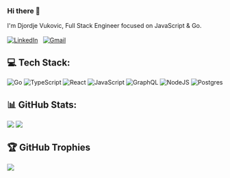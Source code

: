 ### Hi there 👋

I'm Djordje Vukovic, Full Stack Engineer focused on JavaScript & Go. <br /><br />
[![LinkedIn](https://skillicons.dev/icons?i=linkedin)](https://www.linkedin.com/in/djordje-vukovic/) &nbsp;
[![Gmail](https://skillicons.dev/icons?i=gmail)](mailto:djordje@gyorgy.io)


## 💻 Tech Stack:
![Go](https://img.shields.io/badge/go-%2300ADD8.svg?style=for-the-badge&logo=go&logoColor=white) ![TypeScript](https://img.shields.io/badge/typescript-%23007ACC.svg?style=for-the-badge&logo=typescript&logoColor=white) ![React](https://img.shields.io/badge/react-%2320232a.svg?style=for-the-badge&logo=react&logoColor=%2361DAFB) ![JavaScript](https://img.shields.io/badge/javascript-%23323330.svg?style=for-the-badge&logo=javascript&logoColor=%23F7DF1E) ![GraphQL](https://img.shields.io/badge/-GraphQL-E10098?style=for-the-badge&logo=graphql&logoColor=white) ![NodeJS](https://img.shields.io/badge/node.js-6DA55F?style=for-the-badge&logo=node.js&logoColor=white) ![Postgres](https://img.shields.io/badge/postgres-%23316192.svg?style=for-the-badge&logo=postgresql&logoColor=white)
## 📊 GitHub Stats:
![](https://github-readme-stats.vercel.app/api?username=djordjev&theme=dark&hide_border=false&include_all_commits=true&count_private=true) ![](https://github-readme-streak-stats.herokuapp.com/?user=djordjev&theme=dark&hide_border=false)

## 🏆 GitHub Trophies
![](https://github-profile-trophy.vercel.app/?username=djordjev&theme=radical&no-frame=true&no-bg=true&margin-w=4)

<!-- Proudly created with GPRM ( https://gprm.itsvg.in ) -->
